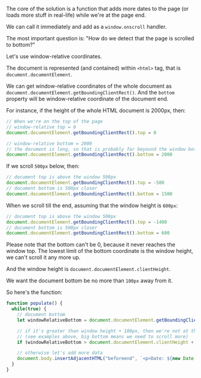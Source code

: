 The core of the solution is a function that adds more dates to the page (or loads more stuff in real-life) while we're at the page end.

We can call it immediately and add as a `window.onscroll` handler.

The most important question is: "How do we detect that the page is scrolled to bottom?"

Let's use window-relative coordinates.

The document is represented (and contained) within `<html>` tag, that is `document.documentElement`.

We can get window-relative coordinates of the whole document as `document.documentElement.getBoundingClientRect()`. And the `bottom` property will be window-relative coordinate of the document end.

For instance, if the height of the whole HTML document is 2000px, then:

```js
// When we're on the top of the page
// window-relative top = 0
document.documentElement.getBoundingClientRect().top = 0

// window-relative bottom = 2000
// the document is long, so that is probably far beyound the window bottom
document.documentElement.getBoundingClientRect().bottom = 2000
```

If we scroll `500px` below, then:

```js
// document top is above the window 500px
document.documentElement.getBoundingClientRect().top = -500
// document bottom is 500px closer
document.documentElement.getBoundingClientRect().bottom = 1500
```

When we scroll till the end, assuming that the window height is `600px`:


```js
// document top is above the window 500px
document.documentElement.getBoundingClientRect().top = -1400
// document bottom is 500px closer
document.documentElement.getBoundingClientRect().bottom = 600
```

Please note that the bottom can't be 0, because it never reaches the window top. The lowest limit of the bottom coordinate is the window height, we can't scroll it any more up.

And the window height is `document.documentElement.clientHeight`.

We want the document bottom be no more than `100px` away from it.

So here's the function:

```js
function populate() {
  while(true) {
    // document bottom
    let windowRelativeBottom = document.documentElement.getBoundingClientRect().bottom;

    // if it's greater than window height + 100px, then we're not at the page back
    // (see examples above, big bottom means we need to scroll more)
    if (windowRelativeBottom > document.documentElement.clientHeight + 100) break;

    // otherwise let's add more data
    document.body.insertAdjacentHTML("beforeend", `<p>Date: ${new Date()}</p>`);
  }
}
```
